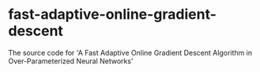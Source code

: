 # fast-adaptive-online-gradient-descent
The source code for 'A Fast Adaptive Online Gradient Descent Algorithm in Over-Parameterized Neural Networks'
